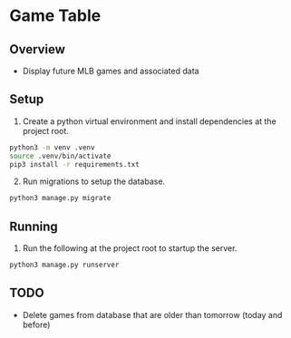 # Game Table

## Overview
* Display future MLB games and associated data

## Setup
1. Create a python virtual environment and install dependencies at the project root.

```bash
python3 -m venv .venv
source .venv/bin/activate
pip3 install -r requirements.txt
```

2. Run migrations to setup the database.

```bash
python3 manage.py migrate
```

## Running
1. Run the following at the project root to startup the server.

```bash
python3 manage.py runserver
```


## TODO
* Delete games from database that are older than tomorrow (today and before)